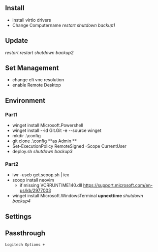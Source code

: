 ## Install
 - install virtio drivers
 - Change Computername
*restart*
*shutdown*
*backup1*
## Update
*restart*
*restart*
*shutdown*
*backup2*
## Set Management
 - change efi vnc resolution
 - enable Remote Desktop
## Environment
### Part1
 - winget install Microsoft.Powershell
 - winget install --id Git.Git -e --source winget
 - mkdir .\config
 - git clone .\config
 **as Admin **
 - Set-ExecutionPolicy RemoteSigned -Scope CurrentUser
 - deploy.sh
*shutdown*
*backup3*
### Part2 
 - iwr -useb get.scoop.sh | iex
 - scoop install neovim
    - if missing VCRRUNTIME140.dll https://support.microsoft.com/en-us/kb/2977003
 - winget install Microsoft.WindowsTerminal **upnexttime**
*shutdown*
*backup4*

## Settings

## Passthrough
    Logitech Options +
